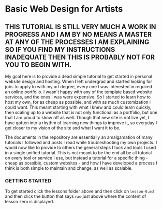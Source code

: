 # Basic Web Design for Artists

## THIS TUTORIAL IS STILL VERY MUCH A WORK IN PROGRESS AND I AM BY NO MEANS A MASTER AT ANY OF THE PROCESSES I AM EXPLAINING SO IF YOU FIND MY INSTRUCTIONS INADEQUATE THEN THIS IS PROBABLY NOT FOR YOU TO BEGIN WITH.

My goal here is to provide a dead simple tutorial to get started in personal website design and hosting. When I left undergrad and started looking for jobs to apply to with my art degree, every one I was interested in required an online portfolio. I wasn't happy with any of the template based website services, and the ones I was were expensive. So I started to learn how to host my own, for as cheap as possible, and with as much customization I could want. This meant starting with what I knew and could learn quickly, then scaling up to a website that is not only functional as a portfolio, but one that I am proud to show off as well. Though that new site is not live yet, I have gotten into a rhythm of learning new things to improve it, so everyday I get closer to my vision of the site and what I want it to be.

The documents in the repository are essentially an amalgamation of many tutorials I followed and posts I read while troubleshooting my own projects. I would now like to provide to others the general steps I took and tools I used in a single unified tutorial. This is not meant to be the end all be all tutorial on every tool or service I use, but instead a tutorial for a specific thing - cheap as possible, custom websites - and how I have developed a process I think is both simple to maintain and change, as well as scalable.

### GETTING STARTED
To get started click the lessons folder above and then click on `lesson-0.md` and then click the button that says `raw` just above where the content of lesson zero is displayed.
